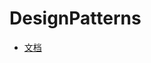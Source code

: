 # DesignPatterns

+ [文档](https://github.com/shiyangqin/Doc/blob/master/%E5%9F%BA%E7%A1%80/%E8%AE%BE%E8%AE%A1%E6%A8%A1%E5%BC%8F/home.md)
